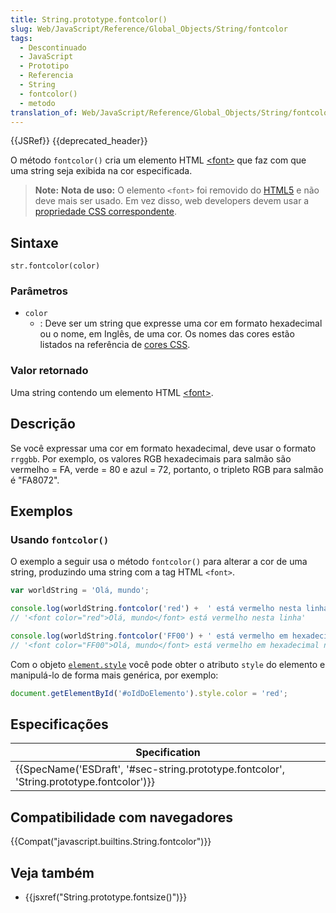 ```yaml
---
title: String.prototype.fontcolor()
slug: Web/JavaScript/Reference/Global_Objects/String/fontcolor
tags:
  - Descontinuado
  - JavaScript
  - Prototipo
  - Referencia
  - String
  - fontcolor()
  - metodo
translation_of: Web/JavaScript/Reference/Global_Objects/String/fontcolor
---
```

{{JSRef}} {{deprecated_header}}

O método `fontcolor()` cria um elemento HTML [\<font>](/pt-BR/docs/Web/HTML/Element/font) que faz com que uma string seja exibida na cor especificada.

> **Note:** **Nota de uso:** O elemento `<font>` foi removido do [HTML5](/pt-BR/docs/Web/HTML/HTML5) e não deve mais ser usado. Em vez disso, web developers devem usar a [propriedade CSS correspondente](/pt-BR/docs/Web/CSS/color_value).

## Sintaxe

    str.fontcolor(color)

### Parâmetros

- `color`
  - : Deve ser um string que expresse uma cor em formato hexadecimal ou o nome, em Inglês, de uma cor. Os nomes das cores estão listados na referência de [cores CSS](/pt-BR/docs/Web/CSS/color_value#Palavras-chave_de_cores).

### Valor retornado

Uma string contendo um elemento HTML [\<font>](/pt-BR/docs/Web/HTML/Element/font).

## Descrição

Se você expressar uma cor em formato hexadecimal, deve usar o formato `rrggbb`. Por exemplo, os valores RGB hexadecimais para salmão são vermelho = FA, verde = 80 e azul = 72, portanto, o tripleto RGB para salmão é "FA8072".

## Exemplos

### Usando `fontcolor()`

O exemplo a seguir usa o método `fontcolor()` para alterar a cor de uma string, produzindo uma string com a tag HTML `<font>`.

```js
var worldString = 'Olá, mundo';

console.log(worldString.fontcolor('red') +  ' está vermelho nesta linha');
// '<font color="red">Olá, mundo</font> está vermelho nesta linha'

console.log(worldString.fontcolor('FF00') + ' está vermelho em hexadecimal nesta linha');
// '<font color="FF00">Olá, mundo</font> está vermelho em hexadecimal nesta linha'
```

Com o objeto [`element.style`](/en-US/docs/Web/API/ElementCSSInlineStyle/style) você pode obter o atributo `style` do elemento e manipulá-lo de forma mais genérica, por exemplo:

```js
document.getElementById('#oIdDoElemento').style.color = 'red';
```

## Especificações

| Specification                                                                                                        |
| -------------------------------------------------------------------------------------------------------------------- |
| {{SpecName('ESDraft', '#sec-string.prototype.fontcolor', 'String.prototype.fontcolor')}} |

## Compatibilidade com navegadores

{{Compat("javascript.builtins.String.fontcolor")}}

## Veja também

- {{jsxref("String.prototype.fontsize()")}}
